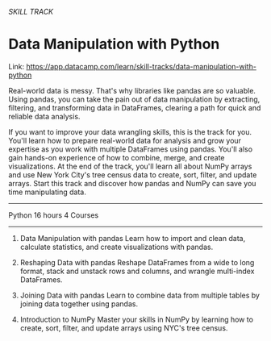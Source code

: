 *SKILL TRACK*

# Data Manipulation with Python

Link: https://app.datacamp.com/learn/skill-tracks/data-manipulation-with-python

Real-world data is messy. That's why libraries like pandas are so valuable. Using pandas, you can take the pain out of data manipulation by extracting, filtering, and transforming data in DataFrames, clearing a path for quick and reliable data analysis. 

If you want to improve your data wrangling skills, this is the track for you. You'll learn how to prepare real-world data for analysis and grow your expertise as you work with multiple DataFrames using pandas. You'll also gain hands-on experience of how to combine, merge, and create visualizations. At the end of the track, you'll learn all about NumPy arrays and use New York City's tree census data to create, sort, filter, and update arrays. Start this track and discover how pandas and NumPy can save you time manipulating data.

---

Python
16 hours
4 Courses

---

1. Data Manipulation with pandas
Learn how to import and clean data, calculate statistics, and create visualizations with pandas.

2. Reshaping Data with pandas
Reshape DataFrames from a wide to long format, stack and unstack rows and columns, and wrangle multi-index DataFrames.

3. Joining Data with pandas
Learn to combine data from multiple tables by joining data together using pandas.

4. Introduction to NumPy
Master your skills in NumPy by learning how to create, sort, filter, and update arrays using NYC's tree census.
